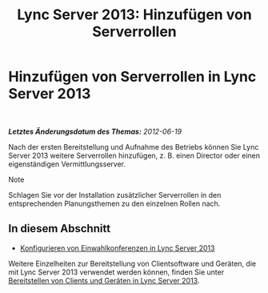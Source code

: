 ﻿---
title: 'Lync Server 2013: Hinzufügen von Serverrollen'
TOCTitle: Hinzufügen von Serverrollen
ms:assetid: a8ff5f0b-50eb-43ff-941f-028e4383783c
ms:mtpsurl: https://technet.microsoft.com/de-de/library/Gg412794(v=OCS.15)
ms:contentKeyID: 49295029
ms.date: 05/19/2016
mtps_version: v=OCS.15
ms.translationtype: HT
---

# Hinzufügen von Serverrollen in Lync Server 2013

 

_**Letztes Änderungsdatum des Themas:** 2012-06-19_

Nach der ersten Bereitstellung und Aufnahme des Betriebs können Sie Lync Server 2013 weitere Serverrollen hinzufügen, z. B. einen Director oder einen eigenständigen Vermittlungsserver.


> [!NOTE]
> Schlagen Sie vor der Installation zusätzlicher Serverrollen in den entsprechenden Planungsthemen zu den einzelnen Rollen nach.



## In diesem Abschnitt

  - [Konfigurieren von Einwahlkonferenzen in Lync Server 2013](lync-server-2013-configuring-dial-in-conferencing.md)

Weitere Einzelheiten zur Bereitstellung von Clientsoftware und Geräten, die mit Lync Server 2013 verwendet werden können, finden Sie unter [Bereitstellen von Clients und Geräten in Lync Server 2013](lync-server-2013-deploying-clients-and-devices.md).

